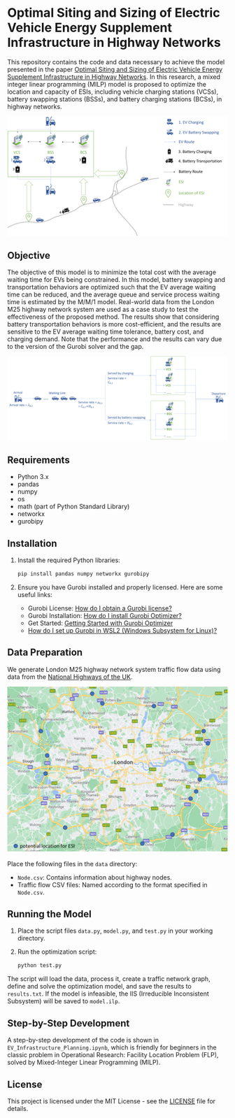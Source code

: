 # Optimal Siting and Sizing of Electric Vehicle Energy Supplement Infrastructure in Highway Networks

This repository contains the code and data necessary to achieve the model presented in the paper [Optimal Siting and Sizing of Electric Vehicle Energy Supplement Infrastructure in Highway Networks](https://www.mdpi.com/2411-5134/8/5/117). In this research, a mixed integer linear programming (MILP) model is proposed to optimize the location and capacity of ESIs, including vehicle charging stations (VCSs), battery swapping stations (BSSs), and battery charging stations (BCSs), in highway networks.

![Behavior Description](images/behavior.png)

## Objective

The objective of this model is to minimize the total cost with the average waiting time for EVs being constrained. In this model, battery swapping and transportation behaviors are optimized such that the EV average waiting time can be reduced, and the average queue and service process waiting time is estimated by the M/M/1 model. Real-world data from the London M25 highway network system are used as a case study to test the effectiveness of the proposed method. The results show that considering battery transportation behaviors is more cost-efficient, and the results are sensitive to the EV average waiting time tolerance, battery cost, and charging demand. Note that the performance and the results can vary due to the version of the Gurobi solver and the gap.

![Queue Description](images/queue.png)

## Requirements

- Python 3.x
- pandas
- numpy
- os
- math (part of Python Standard Library)
- networkx
- gurobipy

## Installation

1. Install the required Python libraries:

    ```sh
    pip install pandas numpy networkx gurobipy
    ```

2. Ensure you have Gurobi installed and properly licensed. Here are some useful links:

    - Gurobi License: [How do I obtain a Gurobi license?](https://support.gurobi.com/hc/en-us/articles/12684663118993-How-do-I-obtain-a-Gurobi-license)
    - Gurobi Installation: [How do I install Gurobi Optimizer?](https://support.gurobi.com/hc/en-us/articles/4534161999889-How-do-I-install-Gurobi-Optimizer)
    - Get Started: [Getting Started with Gurobi Optimizer](https://support.gurobi.com/hc/en-us/articles/14799677517585-Getting-Started-with-Gurobi-Optimizer)
    - [How do I set up Gurobi in WSL2 (Windows Subsystem for Linux)?](https://support.gurobi.com/hc/en-us/articles/7367019222929-How-do-I-set-up-Gurobi-in-WSL2-Windows-Subsystem-for-Linux)

## Data Preparation

We generate London M25 highway network system traffic flow data using data from the [National Highways of the UK](https://webtris.highwaysengland.co.uk/).

![Map Description](images/map.png)

Place the following files in the `data` directory:

- `Node.csv`: Contains information about highway nodes.
- Traffic flow CSV files: Named according to the format specified in `Node.csv`.

## Running the Model

1. Place the script files `data.py`, `model.py`, and `test.py` in your working directory.
2. Run the optimization script:

    ```sh
    python test.py
    ```

The script will load the data, process it, create a traffic network graph, define and solve the optimization model, and save the results to `results.txt`. If the model is infeasible, the IIS (Irreducible Inconsistent Subsystem) will be saved to `model.ilp`.

## Step-by-Step Development

A step-by-step development of the code is shown in `EV_Infrastructure_Planning.ipynb`, which is friendly for beginners in the classic problem in Operational Research: Facility Location Problem (FLP), solved by Mixed-Integer Linear Programming (MILP).

## License

This project is licensed under the MIT License - see the [LICENSE](LICENSE) file for details.